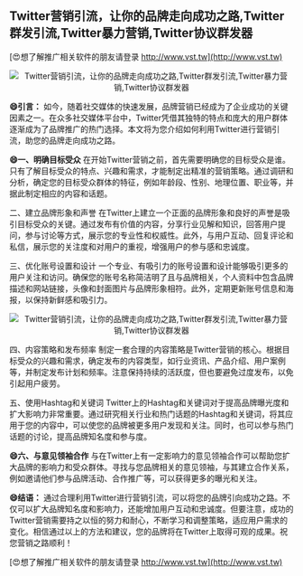 ## **Twitter营销引流，让你的品牌走向成功之路,Twitter群发引流,Twitter暴力营销,Twitter协议群发器**

[😍想了解推广相关软件的朋友请登录 http://www.vst.tw](http://www.vst.tw)

 <center><img src="https://vst.tw/MP4/tuiguang/png/1.png" alt="Twitter营销引流，让你的品牌走向成功之路,Twitter群发引流,Twitter暴力营销,Twitter协议群发器"></center>

**😄引言：**
如今，随着社交媒体的快速发展，品牌营销已经成为了企业成功的关键因素之一。在众多社交媒体平台中，Twitter凭借其独特的特点和庞大的用户群体逐渐成为了品牌推广的热门选择。本文将为您介绍如何利用Twitter进行营销引流，助您的品牌走向成功之路。

**😄一、明确目标受众**
在开始Twitter营销之前，首先需要明确您的目标受众是谁。只有了解目标受众的特点、兴趣和需求，才能制定出精准的营销策略。通过调研和分析，确定您的目标受众群体的特征，例如年龄段、性别、地理位置、职业等，并据此制定相应的内容和话题。

二、建立品牌形象和声誉
在Twitter上建立一个正面的品牌形象和良好的声誉是吸引目标受众的关键。通过发布有价值的内容，分享行业见解和知识，回答用户提问，参与讨论等方式，展示您的专业性和权威性。此外，与用户互动、回复评论和私信，展示您的关注度和对用户的重视，增强用户的参与感和忠诚度。

三、优化账号设置和设计
一个专业、有吸引力的账号设置和设计能够吸引更多的用户关注和访问。确保您的账号名称简洁明了且与品牌相关，个人资料中包含品牌描述和网站链接，头像和封面图片与品牌形象相符。此外，定期更新账号信息和海报，以保持新鲜感和吸引力。

 <center><img src="https://vst.tw/MP4/tuiguang/png/7.png" alt="Twitter营销引流，让你的品牌走向成功之路,Twitter群发引流,Twitter暴力营销,Twitter协议群发器"></center>

四、内容策略和发布频率
制定一套合理的内容策略是Twitter营销的核心。根据目标受众的兴趣和需求，确定发布的内容类型，如行业资讯、产品介绍、用户案例等，并制定发布计划和频率。注意保持持续的活跃度，但也要避免过度发布，以免引起用户疲劳。

五、使用Hashtag和关键词
Twitter上的Hashtag和关键词对于提高品牌曝光度和扩大影响力非常重要。通过研究相关行业和热门话题的Hashtag和关键词，将其应用于您的内容中，可以使您的品牌被更多用户发现和关注。同时，也可以参与热门话题的讨论，提高品牌知名度和参与度。

**😄六、与意见领袖合作**
与在Twitter上有一定影响力的意见领袖合作可以帮助您扩大品牌的影响力和受众群体。寻找与您品牌相关的意见领袖，与其建立合作关系，例如邀请他们参与品牌活动、合作推广等，可以获得更多的曝光和关注。

**😄结语：**
通过合理利用Twitter进行营销引流，可以将您的品牌引向成功之路。不仅可以扩大品牌知名度和影响力，还能增加用户互动和忠诚度。但要注意，成功的Twitter营销需要持之以恒的努力和耐心，不断学习和调整策略，适应用户需求的变化。相信通过以上的方法和建议，您的品牌将在Twitter上取得可观的成果。祝您营销之路顺利！

[😍想了解推广相关软件的朋友请登录 http://www.vst.tw](http://www.vst.tw)



